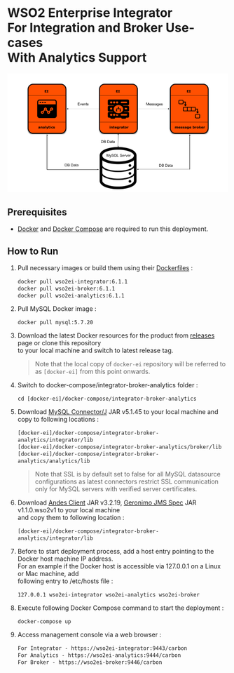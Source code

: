 # WSO2 Enterprise Integrator <br> For Integration and Broker Use-cases <br> With Analytics Support

![alt tag](deployment-diagram.png)

## Prerequisites

  * [Docker](https://www.docker.com/get-docker) and [Docker Compose](https://docs.docker.com/compose/install/#install-compose) are required to run this deployment.

## How to Run

  1. Pull necessary images or build them using their [Dockerfiles](../../dockerfiles) :
     ```
     docker pull wso2ei-integrator:6.1.1
     docker pull wso2ei-broker:6.1.1
     docker pull wso2ei-analytics:6.1.1
     ```

  2. Pull MySQL Docker image :
     ```
     docker pull mysql:5.7.20
     ```

  3. Download the latest Docker resources for the product from [releases](https://github.com/wso2/docker-ei/releases) 
     page or clone this repository <br> to your local machine and switch to latest release tag.
     
     > Note that the local copy of `docker-ei` repository will be referred to as `[docker-ei]` from this point onwards.

  4. Switch to docker-compose/integrator-broker-analytics folder :
     ```
     cd [docker-ei]/docker-compose/integrator-broker-analytics
     ```

  5. Download [MySQL Connector/J](https://dev.mysql.com/downloads/connector/j/) JAR v5.1.45 to your local machine and copy to following locations :
     ```
     [docker-ei]/docker-compose/integrator-broker-analytics/integrator/lib
     [docker-ei]/docker-compose/integrator-broker-analytics/broker/lib
     [docker-ei]/docker-compose/integrator-broker-analytics/analytics/lib
     ```
     
     > Note that SSL is by default set to false for all MySQL datasource configurations as latest connectors restrict SSL communication only for MySQL servers with verified server certificates.
     
  6. Download [Andes Client](http://maven.wso2.org/nexus/content/groups/wso2-public/org/wso2/andes/wso2/andes-client/3.2.19/) JAR v3.2.19,
     [Geronimo JMS Spec](http://maven.wso2.org/nexus/content/groups/wso2-public/org/apache/geronimo/specs/wso2/geronimo-jms_1.1_spec/1.1.0.wso2v1/) JAR v1.1.0.wso2v1
     to your local machine <br> and copy them to following location :
     ```
     [docker-ei]/docker-compose/integrator-broker-analytics/integrator/lib
     ```

  7. Before to start deployment process, add a host entry pointing to the Docker host machine IP address. <br>
     For an example if the Docker host is accessible via 127.0.0.1 on a Linux or Mac machine, add <br>
     following entry to /etc/hosts file :
     ```
     127.0.0.1 wso2ei-integrator wso2ei-analytics wso2ei-broker
     ```
     
  8. Execute following Docker Compose command to start the deployment :
     ```
     docker-compose up
     ```

  9. Access management console via a web browser :
     ```
     For Integrator - https://wso2ei-integrator:9443/carbon
     For Analytics - https://wso2ei-analytics:9444/carbon
     For Broker - https://wso2ei-broker:9446/carbon
     ```
